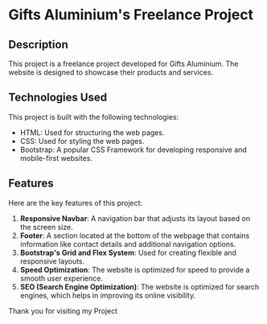 # Gifts Aluminium's Freelance Project

## Description
This project is a freelance project developed for Gifts Aluminium. The website is designed to showcase their products and services.

## Technologies Used
This project is built with the following technologies:

- HTML: Used for structuring the web pages.
- CSS: Used for styling the web pages.
- Bootstrap: A popular CSS Framework for developing responsive and mobile-first websites.

## Features
Here are the key features of this project:

1. **Responsive Navbar**: A navigation bar that adjusts its layout based on the screen size.
2. **Footer**: A section located at the bottom of the webpage that contains information like contact details and additional navigation options.
3. **Bootstrap's Grid and Flex System**: Used for creating flexible and responsive layouts.
4. **Speed Optimization**: The website is optimized for speed to provide a smooth user experience.
5. **SEO (Search Engine Optimization)**: The website is optimized for search engines, which helps in improving its online visibility.

Thank you for visiting my Project
